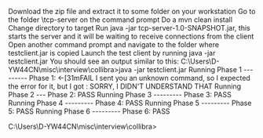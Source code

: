 Download the zip file and extract it to some folder on your workstation
Go to the folder <extractedFolder>\tcp-server on the command prompt
Do a mvn clean install
Change directory to target
Run java -jar tcp-server-1.0-SNAPSHOT.jar, this starts the server and it will be waiting to receive connections from the client
Open another command prompt and navigate to the folder where testclient.jar is copied
Launch the test client by running java -jar testclient.jar
You should see an output similar to this:
C:\Users\D-YW44CN\misc\interview\collibra>java -jar testclient.jar
Running Phase 1 ---------
Phase 1: ←[31mFAIL
        I sent you an unknown command, so I expected the error for it, but I got
: SORRY, I DIDN'T UNDERSTAND THAT
Running Phase 2 ---
Phase 2: PASS
Running Phase 3 ---------
Phase 3: PASS
Running Phase 4 ---------
Phase 4: PASS
Running Phase 5 ---------
Phase 5: PASS
Running Phase 6 ---------
Phase 6: PASS

C:\Users\D-YW44CN\misc\interview\collibra>
